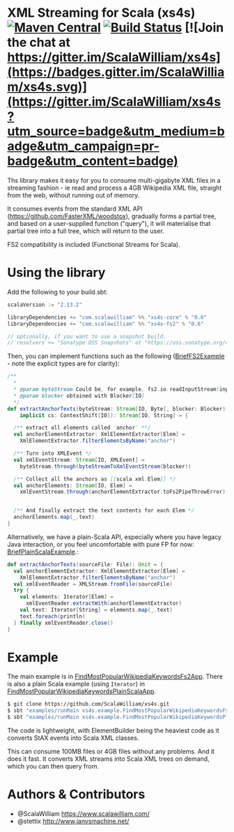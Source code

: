 XML Streaming for Scala (xs4s) [![Maven Central](https://img.shields.io/maven-central/v/com.scalawilliam/xs4s_2.11.svg)](https://maven-badges.herokuapp.com/maven-central/com.scalawilliam/xs4s_2.11) [![Build Status](https://travis-ci.org/ScalaWilliam/xs4s.svg?branch=master)](https://travis-ci.org/ScalaWilliam/xs4s) [![Join the chat at https://gitter.im/ScalaWilliam/xs4s](https://badges.gitter.im/ScalaWilliam/xs4s.svg)](https://gitter.im/ScalaWilliam/xs4s?utm_source=badge&utm_medium=badge&utm_campaign=pr-badge&utm_content=badge)
====

Ths library makes it easy for you to consume multi-gigabyte XML files in a streaming fashion - ie read and process a 4GB Wikipedia XML file,
straight from the web, without running out of memory.

It consumes events from the standard XML API (https://github.com/FasterXML/woodstox),
gradually forms a partial tree, and based on a user-supplied function ("query"), it will 
materialise that partial tree into a full tree, which will return to the user.

FS2 compatibility is included (Functional Streams for Scala).

Using the library
======

Add the following to your build.sbt:

```sbt
scalaVersion := "2.13.2"

libraryDependencies += "com.scalawilliam" %% "xs4s-core" % "0.6"
libraryDependencies += "com.scalawilliam" %% "xs4s-fs2" % "0.6"

// optionally, if you want to use a snapshot build.
// resolvers += "Sonatype OSS Snapshots" at "https://oss.sonatype.org/content/repositories/snapshots"
```

Then, you can implement functions such as the following ([BriefFS2Example](example/src/main/scala/xs4s/example/brief/BriefFS2Example.scala) - note the explicit types are for clarity):

```scala
/**
  *
  * @param byteStream Could be, for example, fs2.io.readInputStream(inputStream)
  * @param blocker obtained with Blocker[IO]
  */
def extractAnchorTexts(byteStream: Stream[IO, Byte], blocker: Blocker)(
    implicit cs: ContextShift[IO]): Stream[IO, String] = {

  /** extract all elements called 'anchor' **/
  val anchorElementExtractor: XmlElementExtractor[Elem] =
    XmlElementExtractor.filterElementsByName("anchor")

  /** Turn into XMLEvent */
  val xmlEventStream: Stream[IO, XMLEvent] =
    byteStream.through(byteStreamToXmlEventStream(blocker))

  /** Collect all the anchors as [[scala.xml.Elem]] */
  val anchorElements: Stream[IO, Elem] =
    xmlEventStream.through(anchorElementExtractor.toFs2PipeThrowError)


  /** And finally extract the text contents for each Elem */
  anchorElements.map(_.text)
}
```

Alternatively, we have a plain-Scala API, especially where you have legacy Java interaction, or you feel uncomfortable with pure FP for now: [BriefPlainScalaExample](example/src/main/scala/xs4s/example/brief/BriefPlainScalaExample.scala).:

```scala
def extractAnchorTexts(sourceFile: File): Unit = {
  val anchorElementExtractor: XmlElementExtractor[Elem] =
    XmlElementExtractor.filterElementsByName("anchor")
  val xmlEventReader = XMLStream.fromFile(sourceFile)
  try {
    val elements: Iterator[Elem] =
      xmlEventReader.extractWith(anchorElementExtractor)
    val text: Iterator[String] = elements.map(_.text)
    text.foreach(println)
  } finally xmlEventReader.close()
}
``` 

Example
======

The main example is in [FindMostPopularWikipediaKeywordsFs2App](example/src/main/scala/xs4s/example/FindMostPopularWikipediaKeywordsFs2App.scala).
There is also a plain Scala example (using `Iterator`) in [FindMostPopularWikipediaKeywordsPlainScalaApp](example/src/main/scala/xs4s/example/FindMostPopularWikipediaKeywordsPlainScalaApp.scala).

```bash
$ git clone https://github.com/ScalaWilliam/xs4s.git
$ sbt "examples/runMain xs4s.example.FindMostPopularWikipediaKeywordsFs2App" 
$ sbt "examples/runMain xs4s.example.FindMostPopularWikipediaKeywordsPlainScalaApp" 
```

The code is lightweight, with ElementBuilder being the heaviest code as it converts
StAX events into Scala XML classes.

This can consume 100MB files or 4GB files without any problems. And it does it fast. It converts XML streams into Scala XML trees on demand, which you can then query from.

Authors & Contributors
======
- @ScalaWilliam <https://www.scalawilliam.com/>
- @stettix <http://www.janvsmachine.net/>
